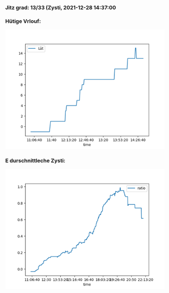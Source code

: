 ### Jitz grad: 13/33 (Zysti, 2021-12-28 14:37:00

### Hütige Vrlouf:
![Graph](Today.png)

### E durschnittleche Zysti:
![Graph](Zysti.png)